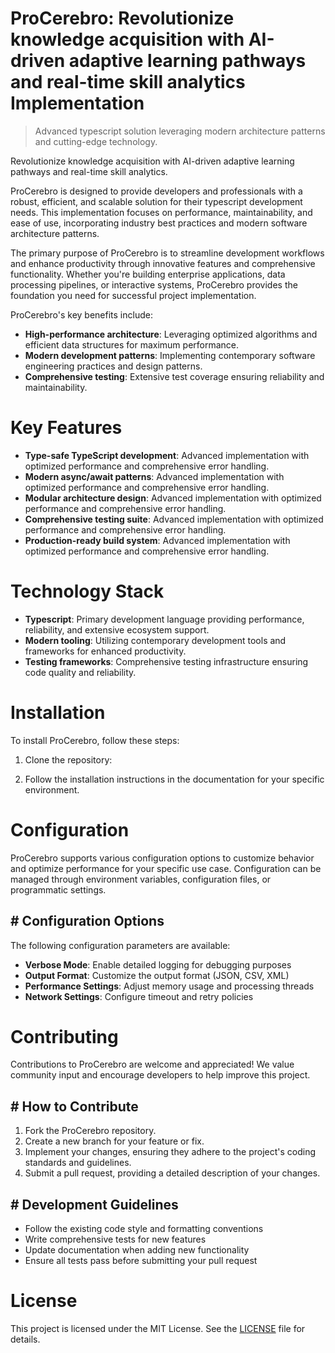 <!-- fallback_ProCerebro_20250727035532_27774 -->

# ProCerebro: Revolutionize knowledge acquisition with AI-driven adaptive learning pathways and real-time skill analytics Implementation
> Advanced typescript solution leveraging modern architecture patterns and cutting-edge technology.

Revolutionize knowledge acquisition with AI-driven adaptive learning pathways and real-time skill analytics.

ProCerebro is designed to provide developers and professionals with a robust, efficient, and scalable solution for their typescript development needs. This implementation focuses on performance, maintainability, and ease of use, incorporating industry best practices and modern software architecture patterns.

The primary purpose of ProCerebro is to streamline development workflows and enhance productivity through innovative features and comprehensive functionality. Whether you're building enterprise applications, data processing pipelines, or interactive systems, ProCerebro provides the foundation you need for successful project implementation.

ProCerebro's key benefits include:

* **High-performance architecture**: Leveraging optimized algorithms and efficient data structures for maximum performance.
* **Modern development patterns**: Implementing contemporary software engineering practices and design patterns.
* **Comprehensive testing**: Extensive test coverage ensuring reliability and maintainability.

# Key Features

* **Type-safe TypeScript development**: Advanced implementation with optimized performance and comprehensive error handling.
* **Modern async/await patterns**: Advanced implementation with optimized performance and comprehensive error handling.
* **Modular architecture design**: Advanced implementation with optimized performance and comprehensive error handling.
* **Comprehensive testing suite**: Advanced implementation with optimized performance and comprehensive error handling.
* **Production-ready build system**: Advanced implementation with optimized performance and comprehensive error handling.

# Technology Stack

* **Typescript**: Primary development language providing performance, reliability, and extensive ecosystem support.
* **Modern tooling**: Utilizing contemporary development tools and frameworks for enhanced productivity.
* **Testing frameworks**: Comprehensive testing infrastructure ensuring code quality and reliability.

# Installation

To install ProCerebro, follow these steps:

1. Clone the repository:


2. Follow the installation instructions in the documentation for your specific environment.

# Configuration

ProCerebro supports various configuration options to customize behavior and optimize performance for your specific use case. Configuration can be managed through environment variables, configuration files, or programmatic settings.

## # Configuration Options

The following configuration parameters are available:

* **Verbose Mode**: Enable detailed logging for debugging purposes
* **Output Format**: Customize the output format (JSON, CSV, XML)
* **Performance Settings**: Adjust memory usage and processing threads
* **Network Settings**: Configure timeout and retry policies

# Contributing

Contributions to ProCerebro are welcome and appreciated! We value community input and encourage developers to help improve this project.

## # How to Contribute

1. Fork the ProCerebro repository.
2. Create a new branch for your feature or fix.
3. Implement your changes, ensuring they adhere to the project's coding standards and guidelines.
4. Submit a pull request, providing a detailed description of your changes.

## # Development Guidelines

* Follow the existing code style and formatting conventions
* Write comprehensive tests for new features
* Update documentation when adding new functionality
* Ensure all tests pass before submitting your pull request

# License

This project is licensed under the MIT License. See the [LICENSE](https://github.com/marcmotta/ProCerebro/blob/main/LICENSE) file for details.
